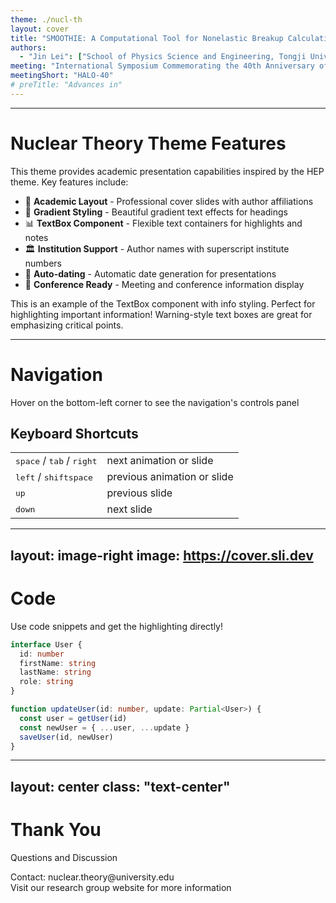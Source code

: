 ```yaml
---
theme: ./nucl-th
layout: cover
title: "SMOOTHIE: A Computational Tool for Nonelastic Breakup Calculations using the Ichimura-Austern-Vincent Formalism"
authors: 
  - "Jin Lei": ["School of Physics Science and Engineering, Tongji University, Shanghai 200092, China."]
meeting: "International Symposium Commemorating the 40th Anniversary of the Halo Nuclei (HALO-40), Beijing, October 12–18, 2025."
meetingShort: "HALO-40"
# preTitle: "Advances in"
---
```




---

# Nuclear Theory Theme Features

This theme provides academic presentation capabilities inspired by the HEP theme. Key features include:

- 🔬 **Academic Layout** - Professional cover slides with author affiliations
- 🎨 **Gradient Styling** - Beautiful gradient text effects for headings
- 📊 **TextBox Component** - Flexible text containers for highlights and notes
- 🏛️ **Institution Support** - Author names with superscript institute numbers
- 📅 **Auto-dating** - Automatic date generation for presentations
- 🎯 **Conference Ready** - Meeting and conference information display

<TextBox type="info">
This is an example of the TextBox component with info styling. Perfect for highlighting important information!
</TextBox>

<TextBox type="warning">
Warning-style text boxes are great for emphasizing critical points.
</TextBox>

---

# Navigation

Hover on the bottom-left corner to see the navigation's controls panel

## Keyboard Shortcuts

|     |     |
| --- | --- |
| <kbd>space</kbd> / <kbd>tab</kbd> / <kbd>right</kbd> | next animation or slide |
| <kbd>left</kbd>  / <kbd>shift</kbd><kbd>space</kbd> | previous animation or slide |
| <kbd>up</kbd> | previous slide |
| <kbd>down</kbd> | next slide |

---
layout: image-right
image: https://cover.sli.dev
---

# Code

Use code snippets and get the highlighting directly!

```ts
interface User {
  id: number
  firstName: string
  lastName: string
  role: string
}

function updateUser(id: number, update: Partial<User>) {
  const user = getUser(id)
  const newUser = { ...user, ...update }
  saveUser(id, newUser)
}
```

---
layout: center
class: "text-center"
---

# <span class="gradient-text">Thank You</span>

Questions and Discussion

<TextBox type="default">
<div class="text-center">
Contact: nuclear.theory@university.edu<br>
Visit our research group website for more information
</div>
</TextBox>
